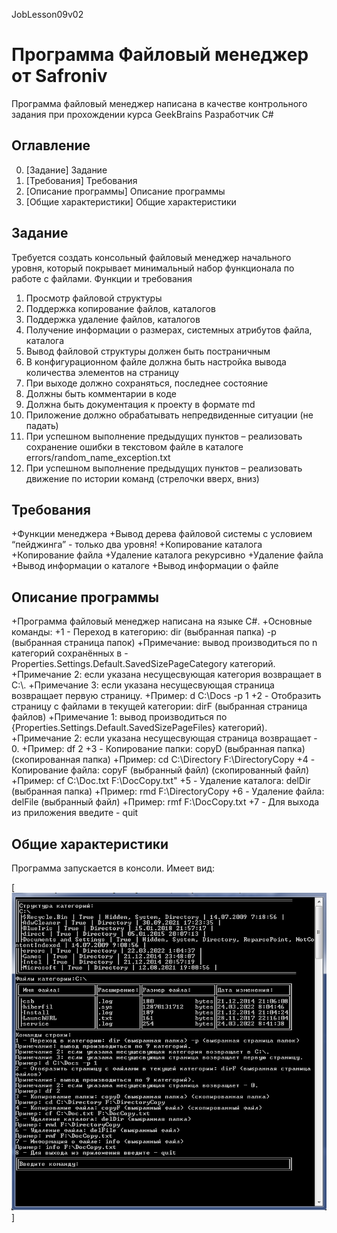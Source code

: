 JobLesson09v02
# Программа Файловый менеджер от Safroniv
Программа файловый менеджер написана в качестве контрольного задания при прохождении курса GeekBrains Разработчик C# 

## Оглавление
0. [Задание] Задание
1. [Требования] Требования
2. [Описание программы] Описание программы
3. [Общие характеристики] Общие характеристики

## Задание

Требуется создать консольный файловый менеджер начального уровня, который
покрывает минимальный набор функционала по работе с файлами.
Функции и требования
1. Просмотр файловой структуры
2. Поддержка копирование файлов, каталогов
3. Поддержка удаление файлов, каталогов
4. Получение информации о размерах, системных атрибутов файла, каталога
5. Вывод файловой структуры должен быть постраничным
6. В конфигурационном файле должна быть настройка вывода количества
элементов на страницу
7. При выходе должно сохраняться, последнее состояние
8. Должны быть комментарии в коде
9. Должна быть документация к проекту в формате md
10. Приложение должно обрабатывать непредвиденные ситуации (не падать)
11. При успешном выполнение предыдущих пунктов – реализовать сохранение ошибки
в текстовом файле в каталоге errors/random_name_exception.txt
12. При успешном выполнение предыдущих пунктов – реализовать движение по
истории команд (стрелочки вверх, вниз)

## Требования

+Функции менеджера
+Вывод дерева файловой системы с условием “пейджинга” - только два уровня!
+Копирование каталога
+Копирование файла
+Удаление каталога рекурсивно
+Удаление файла
+Вывод информации о каталоге
+Вывод информации о файле


## Описание программы

+Программа файловый менеджер написана на языке C#.
+Основные команды:
+1 - Переход в категорию: dir (выбранная папка) -p (выбранная страница папок)
+Примечание: вывод производиться по n категорий сохранённых в - Properties.Settings.Default.SavedSizePageCategory категорий.
+Примечание 2: если указана несущесвующая категория возвращает в C:\\.
+Примечание 3: если указана несущесвующая страница возвращает первую страницу.
+Пример: d C:\\Docs -p 1
+2 - Отобразить страницу с файлами в текущей категории: dirF (выбранная страница файлов)
+Примечание 1: вывод производиться по {Properties.Settings.Default.SavedSizePageFiles} категорий).
+Примечание 2: если указана несущесвующая страница возвращает - 0.
+Пример: df 2
+3 - Копирование папки: copyD (выбранная папка) (скопированная папка)
+Пример: cd C:\\Directory F:\\DirectoryCopy
+4 - Копирование файла: copyF (выбранный файл) (скопированный файл)
+Пример: cf C:\\Doc.txt F:\\DocCopy.txt"
+5 - Удаление каталога: delDir (выбранная папка)
+Пример: rmd F:\\DirectoryCopy
+6 - Удаление файла: delFile (выбранный файл)
+Пример: rmf F:\\DocCopy.txt
+7 - Для выхода из приложения введите - quit



## Общие характеристики
Программа запускается в консоли.
Имеет вид:

[![Тут текст](https://github.com/Safroniv/JobLesson09v02/blob/JobLesson09Part01v02/JobLesson09Part01v02/scr/proInWork.png )]



